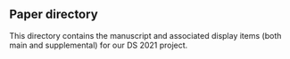 ## Paper directory

This directory contains the manuscript and associated display items (both main and supplemental) for our DS 2021 project.
